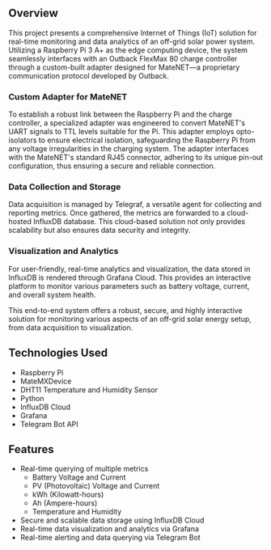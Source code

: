 ## Overview

This project presents a comprehensive Internet of Things (IoT) solution for real-time monitoring and data analytics of an off-grid solar power system. Utilizing a Raspberry Pi 3 A+ as the edge computing device, the system seamlessly interfaces with an Outback FlexMax 80 charge controller through a custom-built adapter designed for MateNET—a proprietary communication protocol developed by Outback.

### Custom Adapter for MateNET
To establish a robust link between the Raspberry Pi and the charge controller, a specialized adapter was engineered to convert MateNET's UART signals to TTL levels suitable for the Pi. This adapter employs opto-isolators to ensure electrical isolation, safeguarding the Raspberry Pi from any voltage irregularities in the charging system. The adapter interfaces with the MateNET's standard RJ45 connector, adhering to its unique pin-out configuration, thus ensuring a secure and reliable connection.

### Data Collection and Storage
Data acquisition is managed by Telegraf, a versatile agent for collecting and reporting metrics. Once gathered, the metrics are forwarded to a cloud-hosted InfluxDB database. This cloud-based solution not only provides scalability but also ensures data security and integrity.

### Visualization and Analytics
For user-friendly, real-time analytics and visualization, the data stored in InfluxDB is rendered through Grafana Cloud. This provides an interactive platform to monitor various parameters such as battery voltage, current, and overall system health.

This end-to-end system offers a robust, secure, and highly interactive solution for monitoring various aspects of an off-grid solar energy setup, from data acquisition to visualization.


## Technologies Used

- Raspberry Pi
- MateMXDevice
- DHT11 Temperature and Humidity Sensor
- Python
- InfluxDB Cloud
- Grafana
- Telegram Bot API

## Features

- Real-time querying of multiple metrics
  - Battery Voltage and Current
  - PV (Photovoltaic) Voltage and Current
  - kWh (Kilowatt-hours)
  - Ah (Ampere-hours)
  - Temperature and Humidity
- Secure and scalable data storage using InfluxDB Cloud
- Real-time data visualization and analytics via Grafana
- Real-time alerting and data querying via Telegram Bot
